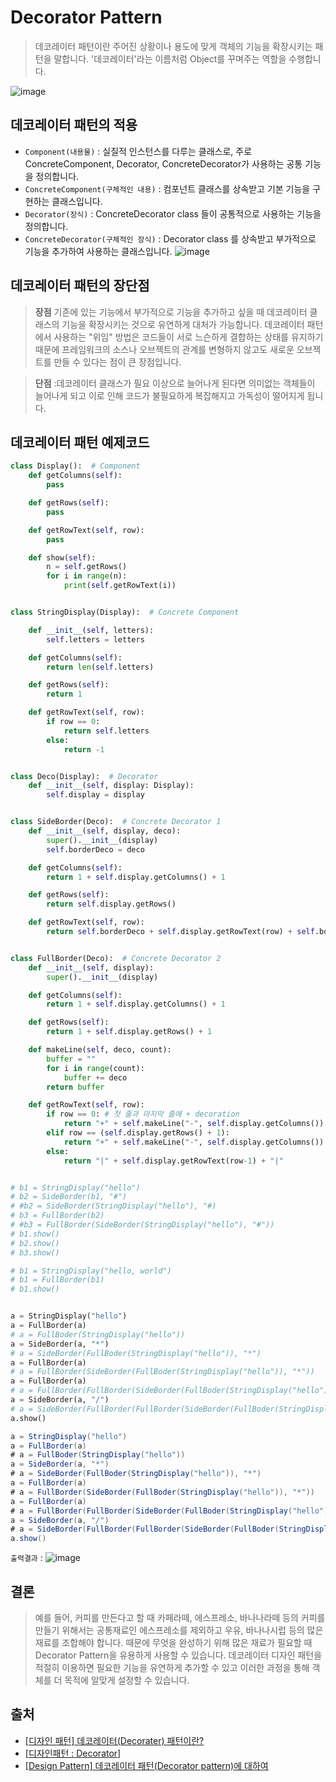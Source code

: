 # Decorator Pattern
> 데코레이터 패턴이란 주어진 상황이나 용도에 맞게 객체의 기능을 확장시키는 패턴을 말합니다.
> '데코레이터'라는 이름처럼 Object를 꾸며주는 역할을 수행합니다.

![image](https://user-images.githubusercontent.com/96826443/161489754-718748cc-ccc0-46ff-b8d3-450ed39347f8.png)


## 데코레이터 패턴의 적용
* `Component(내용물)` : 실질적 인스턴스를 다루는 클래스로, 주로 ConcreteComponent, Decorator, ConcreteDecorator가 사용하는 공통 기능을 정의합니다.
* `ConcreteComponent(구체적인 내용)` : 컴포넌트 클래스를 상속받고 기본 기능을 구현하는 클래스입니다.
* `Decorator(장식)` : ConcreteDecorator class 들이 공통적으로 사용하는 기능을 정의합니다.
* `ConcreteDecorator(구체적인 장식)` : Decorator class 를 상속받고 부가적으로 기능을 추가하여 사용하는 클래스입니다.
![image](https://user-images.githubusercontent.com/96826443/161487257-b8144a57-f7e0-4fd8-a03f-9d76c4d74cfb.png)


## 데코레이터 패턴의 장단점
> **장점**
> 기존에 있는 기능에서 부가적으로 기능을 추가하고 싶을 때 데코레이터 클래스의 기능을 확장시키는 것으로 유연하게 대처가 가능합니다.
> 데코레이터 패턴에서 사용하는 "위임" 방법은 코드들이 서로 느슨하게 결합하는 상태를 유지하기 때문에 프레임워크의 소스나 오브젝트의 관계를 변형하지 않고도 새로운 오브젝트를 만들 수 있다는 점이 큰 장점입니다.

> **단점** :데코레이터 클래스가 필요 이상으로 늘어나게 된다면 의미없는 객체들이 늘어나게 되고 이로 인해 코드가 불필요하게 복잡해지고 가독성이 떨어지게 됩니다.

## 데코레이터 패턴 예제코드
```python
class Display():  # Component
    def getColumns(self):
        pass

    def getRows(self):
        pass

    def getRowText(self, row):
        pass

    def show(self):
        n = self.getRows()
        for i in range(n):
            print(self.getRowText(i))


class StringDisplay(Display):  # Concrete Component

    def __init__(self, letters):
        self.letters = letters

    def getColumns(self):
        return len(self.letters)

    def getRows(self):
        return 1

    def getRowText(self, row):
        if row == 0:
            return self.letters
        else:
            return -1


class Deco(Display):  # Decorator
    def __init__(self, display: Display):
        self.display = display


class SideBorder(Deco):  # Concrete Decorator 1
    def __init__(self, display, deco):
        super().__init__(display)
        self.borderDeco = deco

    def getColumns(self):
        return 1 + self.display.getColumns() + 1

    def getRows(self):
        return self.display.getRows()

    def getRowText(self, row):
        return self.borderDeco + self.display.getRowText(row) + self.borderDeco


class FullBorder(Deco):  # Concrete Decorator 2
    def __init__(self, display):
        super().__init__(display)

    def getColumns(self):
        return 1 + self.display.getColumns() + 1

    def getRows(self):
        return 1 + self.display.getRows() + 1

    def makeLine(self, deco, count):
        buffer = ""
        for i in range(count):
            buffer += deco
        return buffer

    def getRowText(self, row):
        if row == 0: # 첫 줄과 마지막 줄에 + decoration 
            return "+" + self.makeLine("-", self.display.getColumns()) + "+"
        elif row == (self.display.getRows() + 1):
            return "+" + self.makeLine("-", self.display.getColumns()) + "+"
        else:
            return "|" + self.display.getRowText(row-1) + "|"


# b1 = StringDisplay("hello")
# b2 = SideBorder(b1, "#")
# #b2 = SideBorder(StringDisplay("hello"), "#)
# b3 = FullBorder(b2)
# #b3 = FullBorder(SideBorder(StringDisplay("hello"), "#"))
# b1.show()
# b2.show()
# b3.show()

# b1 = StringDisplay("hello, world")
# b1 = FullBorder(b1)
# b1.show()


a = StringDisplay("hello")
a = FullBorder(a)
# a = FullBoder(StringDisplay("hello"))
a = SideBorder(a, "*")
# a = SideBorder(FullBoder(StringDisplay("hello")), "*")
a = FullBorder(a)
# a = FullBorder(SideBorder(FullBoder(StringDisplay("hello")), "*"))
a = FullBorder(a)
# a = FullBorder(FullBorder(SideBorder(FullBoder(StringDisplay("hello")), "*")))
a = SideBorder(a, "/")
# a = SideBorder(FullBorder(FullBorder(SideBorder(FullBoder(StringDisplay("hello")), "*"))), "/")
a.show()
```

```java
a = StringDisplay("hello")
a = FullBorder(a)
# a = FullBoder(StringDisplay("hello"))
a = SideBorder(a, "*")
# a = SideBorder(FullBoder(StringDisplay("hello")), "*")
a = FullBorder(a)
# a = FullBorder(SideBorder(FullBoder(StringDisplay("hello")), "*"))
a = FullBorder(a)
# a = FullBorder(FullBorder(SideBorder(FullBoder(StringDisplay("hello")), "*")))
a = SideBorder(a, "/")
# a = SideBorder(FullBorder(FullBorder(SideBorder(FullBoder(StringDisplay("hello")), "*"))), "/")
a.show()
```
```출력결과``` : ![image](https://user-images.githubusercontent.com/96826443/161525849-bf674ac7-8f8b-4057-8f55-a5f2a0fa4a49.png)

## 결론
> 예를 들어, 커피를 만든다고 할 때 카페라떼, 에스프레소, 바나나라떼 등의 커피를 만들기 위해서는 공통재료인 에스프레소를 제외하고 우유, 바나나시럽 등의 많은 재료를 조합해야 합니다.
> 때문에 무엇을 완성하기 위해 많은 재료가 필요할 때 Decorator Pattern을 유용하게 사용할 수 있습니다.
> 데코레이터 디자인 패턴을 적절히 이용하면 필요한 기능을 유연하게 추가할 수 있고 이러한 과정을 통해 객체를 더 목적에 알맞게 설정할 수 있습니다.

## 출처
* [[디자인 패턴] 데코레이터(Decorater) 패턴이란?](https://steady-coding.tistory.com/391)
* [[디자인패턴 : Decorator]](https://refactoring.guru/design-patterns/decorator)
* [[Design Pattern] 데코레이터 패턴(Decorator pattern)에 대하여](https://coding-factory.tistory.com/713)

                  

